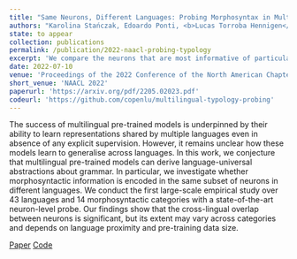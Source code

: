 ```yaml
---
title: "Same Neurons, Different Languages: Probing Morphosyntax in Multilingual Pre-trained Models"
authors: "Karolina Stańczak, Edoardo Ponti, <b>Lucas Torroba Hennigen</b>, Ryan Cotterell, Isabelle Augenstein"
state: to appear
collection: publications
permalink: /publication/2022-naacl-probing-typology
excerpt: 'We compare the neurons that are most informative of particular morphosyntactic categories in multilingual representations, and find significant overlap across languages.'
date: 2022-07-10
venue: 'Proceedings of the 2022 Conference of the North American Chapter of the Association for Computational Linguistics: Human Language Technologies'
short_venue: 'NAACL 2022'
paperurl: 'https://arxiv.org/pdf/2205.02023.pdf'
codeurl: 'https://github.com/copenlu/multilingual-typology-probing'
---
```


The success of multilingual pre-trained models is underpinned by their ability to learn representations shared by multiple languages even in absence of any explicit supervision. However, it remains unclear how these models learn to generalise across languages. In this work, we conjecture that multilingual pre-trained models can derive language-universal abstractions about grammar. In particular, we investigate whether morphosyntactic information is encoded in the same subset of neurons in different languages. We conduct the first large-scale empirical study over 43 languages and 14 morphosyntactic categories with a state-of-the-art neuron-level probe. Our findings show that the cross-lingual overlap between neurons is significant, but its extent may vary across categories and depends on language proximity and pre-training data size.

<a class="link-button paper-button" href="https://arxiv.org/pdf/2205.02023.pdf">Paper</a>
<a class="link-button code-button" href="https://github.com/copenlu/multilingual-typology-probing">Code</a>

